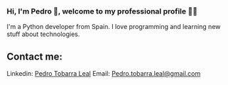 ### Hi, I'm Pedro 👋, welcome to my professional profile 🧑‍💻

I'm a Python developer from Spain. I love programming and learning new stuff about technologies.

## Contact me:
Linkedin: [Pedro Tobarra Leal](www.linkedin.com/in/pedro-tobarra-leal)
Email: [Pedro.tobarra.leal@gmail.com](mailto:pedro.tobarra.leal@gmail.com)


<!--
**Tobarra00/Tobarra00** is a ✨ _special_ ✨ repository because its `README.md` (this file) appears on your GitHub profile.

Here are some ideas to get you started:

- 🔭 I’m currently working on ...
- 🌱 I’m currently learning ...
- 👯 I’m looking to collaborate on ...
- 🤔 I’m looking for help with ...
- 💬 Ask me about ...
- 📫 How to reach me: ...
- 😄 Pronouns: ...
- ⚡ Fun fact: ...
-->
